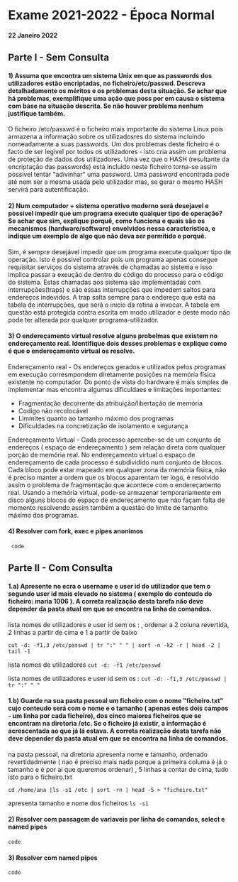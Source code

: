 # Exame 2021-2022 - Época Normal 
#### 22 Janeiro 2022
## Parte I - Sem Consulta

#### 1) Assuma que encontra um sistema Unix em que as passwords dos utilizadores estão encriptadas, no ficheiro/etc/passwd. Descreva detalhadamente os méritos e os problemas desta situação. Se achar que há problemas, exemplifique uma ação que poss por em causa o sistema com base na situação descrita. Se não houver problema nenhum justifique também. 

O ficheiro /etc/passwd é o ficheiro mais importante do sistema Linux pois armazena a informação sobre os utilizadosres do sistema incluindo nomeadamente a suas passwords. Um dos problemas deste ficheiro é o facto de ser legivel por todos os utilizadores - isto cria assim um problema de proteção de dados dos utilizadores. Uma vez que o HASH (resultante da encriptação das passwords) está incluido neste ficheiro torna-se assim possivel tentar "adivinhar" uma password. Uma password encontrada pode até nem ser a mesma usada pelo utilizador mas, se gerar o mesmo HASH servirá para autentificação. 

#### 2) Num computador + sistema operativo moderno será desejavel e possivel impedir que um programa execute qualquer tipo de operação? Se achar que sim, explique porquê, como funciona e quais são os mecanismos (hardware/software) envolvidos nessa caracteristica, e indique um exemplo de algo que não deva ser permitido e porquê.

Sim, é sempre desejável impedir que um programa execute qualquer tipo de operação. Isto é possivel controlar pois um programa apenas consegue requisitar serviços do sistema através de chamadas ao sistema e isso implica passar a exeução de dentro do código do processo para o código do sistema. 
Estas chamadas aos sistema são implementadas com interrupções(traps) e são essas interrupções que impedem saltos para endereços indevidos.
A trap salta sempre para o endereço que está na tabela de interrupções, que será o inicio da rotina a invocar. 
A tabela em questão está protegida contra escrita em modo utilizador e deste modo não pode ter alterada por qualquer programa-utilizador. 


#### 3) O endereçamento virtual resolve alguns probelmas que existem no endereçamento real. Identifique dois desses problemas e explique como é que o endereçamento virtual os resolve. 

Endereçamento real - Os endereços gerados e utilizados pelos programas em execução corresmpondem diretamente  posições na memória física existente no computador. Do ponto de vista do hardware é mais simples de implementar mas encontra algumas dificuldaes e limitações importantes:
- Fragmentação decorrente da atribuição/libertação de memória
- Codigo não recolocável 
- Limmites quanto ao tamanho máximo dos programas 
- Dificuldades na concretização de isolamento e segurança 

Endereçamento Virtual - Cada processo apercebe-se de um conjunto de endereços ( espaço de endereçamento ) sem relação direta com qualquer porção de memória real.
No endereçamento virtual o espaço de endereçamento de cada processo é subdividido num conjunto de blocos. Cada bloco pode estar mapeado em qualquer zona da memória fisica, não é preciso manter a ordem que os blocos aparentam ter logo, é resolvido assim o problema de fragmentação que acontece com o endereçamento real. 
Usando a memória virtual, pode-se armazenar temporariamente em disco alguns blocos do espaço de endereçamento que não façam falta de momento resolvendo assim também a questão do limite de tamanho máximo dos programas. 

#### 4) Resolver com fork, exec e pipes anonimos 

`` 
code
``



## Parte II - Com Consulta

#### 1.a) Apresente no ecra o username e user id do utilizador que tem o segundo user id mais elevado no sistema ( exemplo do conteudo do ficheiro: maria 1006 ). A correta realização desta tarefa não deve depender da pasta atual em que se encontra na linha de comandos. 

lista nomes de utilizadores e user id sem os : , ordenar a 2 coluna revertida, 2 linhas a partir de cima e 1 a partir de baixo

``
cut -d: -f1,3 /etc/passwd | tr ":" " " | sort -n -k2 -r | head -2 | tail -1 
``


lista nomes de utilizadores 
``
cut -d: -f1 /etc/passwd 
``

lista nomes de utilizadores e user id sem os : 
``
cut -d: -f1,3 /etc/passwd | tr ":" " " 
``

#### 1.b) Guarde na sua pasta pessoal um ficheiro com o nome "ficheiro.txt" cujo conteudo será com o nome e o tamanho ( apenas estes dois campos - um linha por cada ficheiro), dos cinco maiores ficheiros que se encontram na diretoria /etc. Se o ficheiro já existir, a informação é acrescentada ao que já lá estava. A correta realização desta tarefa não deve depender da pasta atual em que se encontra na linha de comandos. 

na pasta pessoal, na diretoria apresenta nome e tamanho, ordenado revertidadmente ( nao é preciso mais nada porque a primeira columa é já o tamanho e é por ai que queremos ordenar) , 5 linhas a contar de cima, tudo isto para o ficheiro.txt 

``
cd /home/ana |ls -s1 /etc | sort -rn | head -5 > "ficheiro.txt"
``

apresenta tamanho e nome dos ficheiros 
``
ls -s1
``

#### 2) Resolver com passagem de variaveis por linha de comandos, select e named pipes

``
code
``



#### 3) Resolver com named pipes 

``
code
``
